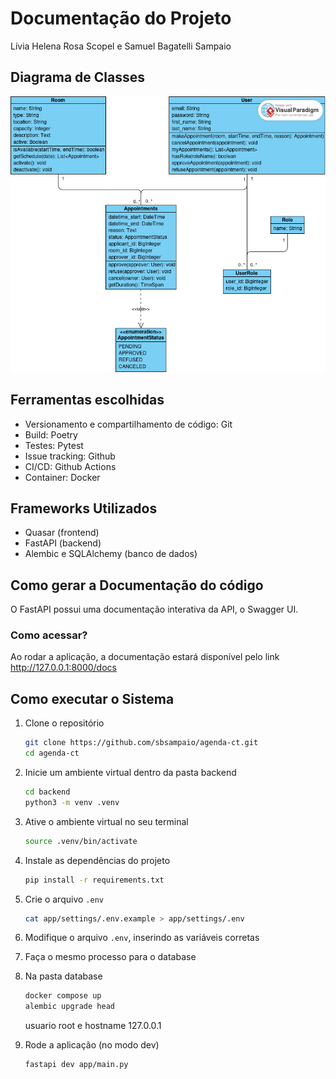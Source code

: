 # Documentação do Projeto

Lívia Helena Rosa Scopel e Samuel Bagatelli Sampaio

<!-- DIAGRAMA DE CLASSES -->

## Diagrama de Classes

![Diagrama de classes](img/diagrama.png)

<!-- FERRAMENTAS ESCOLHIDAS -->

## Ferramentas escolhidas

- Versionamento e compartilhamento de código: Git
- Build: Poetry
- Testes: Pytest
- Issue tracking: Github
- CI/CD: Github Actions
- Container: Docker

<!-- FRAMEWORKS UTILIZADOS -->

## Frameworks Utilizados

- Quasar (frontend)
- FastAPI (backend)
- Alembic e SQLAlchemy (banco de dados)

<!-- COMO GERAR A DOCUMENTAÇÃO -->

## Como gerar a Documentação do código

O FastAPI possui uma documentação interativa da API, o Swagger UI.

### Como acessar?

Ao rodar a aplicação, a documentação estará disponível pelo link http://127.0.0.1:8000/docs

<!-- COMO EXECUTAR O SISTEMA -->

## Como executar o Sistema

1. Clone o repositório

   ```sh
   git clone https://github.com/sbsampaio/agenda-ct.git
   cd agenda-ct
   ```

2. Inicie um ambiente virtual dentro da pasta backend

   ```sh
   cd backend
   python3 -m venv .venv
   ```

3. Ative o ambiente virtual no seu terminal

   ```sh
   source .venv/bin/activate
   ```

4. Instale as dependências do projeto

   ```sh
   pip install -r requirements.txt
   ```

5. Crie o arquivo `.env`

   ```sh
   cat app/settings/.env.example > app/settings/.env
   ```

6. Modifique o arquivo `.env`, inserindo as variáveis corretas

7. Faça o mesmo processo para o database

8. Na pasta database
   ```sh
   docker compose up
   alembic upgrade head
   ```

   usuario root e hostname 127.0.0.1

7. Rode a aplicação (no modo dev)

   ```sh
   fastapi dev app/main.py
   ```
